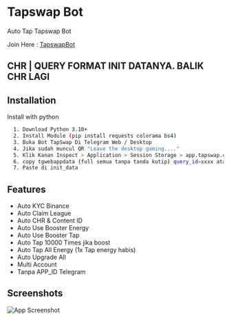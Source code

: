 ﻿
# Tapswap Bot
Auto Tap Tapswap Bot  

Join Here : [TapswapBot](https://bit.ly/45dA4ap)

## CHR | QUERY FORMAT INIT DATANYA. BALIK CHR LAGI

## Installation

Install with python

```bash
  1. Download Python 3.10+
  2. Install Module (pip install requests colorama bs4)
  3. Buka Bot TapSwap Di Telegram Web / Desktop
  4. Jika sudah muncul QR "Leave the desktop gaming...."
  5. Klik Kanan Inspect > Application > Session Storage > app.tapswap.club
  6. copy tgwebappdata (full semua tanpa tanda kutip) query_id=xxxx atau user_id=xxx
  7. Paste di init_data  
```


## Features
- Auto KYC Binance
- Auto Claim League
- Auto CHR & Content ID
- Auto Use Booster Energy
- Auto Use Booster Tap
- Auto Tap 10000 Times jika boost
- Auto Tap All Energy (1x Tap energy habis)
- Auto Upgrade All
- Multi Account
- Tanpa APP_ID Telegram

## Screenshots

![App Screenshot](https://i.ibb.co.com/BBFqwWH/Cuplikan-layar-2024-05-31-173312.png)

